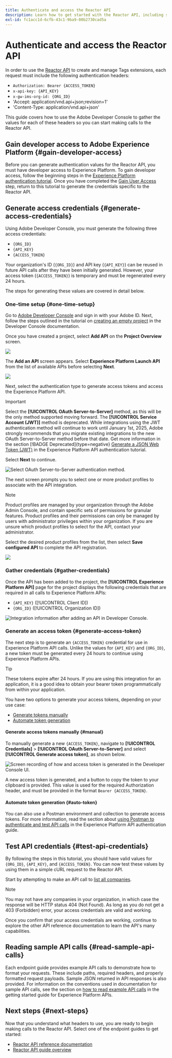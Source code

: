 ```yaml
---
title: Authenticate and access the Reactor API
description: Learn how to get started with the Reactor API, including steps to generate required access credentials.
exl-id: fc1acc1d-6cfb-43c1-9ba9-00b2730cad5a
---
```

# Authenticate and access the Reactor API

In order to use the [Reactor API](https://developer.adobe.com/experience-platform-apis/references/reactor/) to create and manage Tags extensions, each request must include the following authentication headers:

* `Authorization: Bearer {ACCESS_TOKEN}`
* `x-api-key: {API_KEY}`
* `x-gw-ims-org-id: {ORG_ID}`
* 'Accept: application/vnd.api+json;revision=1'
* 'Content-Type: application/vnd.api+json'

This guide covers how to use the Adobe Developer Console to gather the values for each of these headers so you can start making calls to the Reactor API.

## Gain developer access to Adobe Experience Platform {#gain-developer-access}

Before you can generate authentication values for the Reactor API, you must have developer access to Experience Platform. To gain developer access, follow the beginning steps in the [Experience Platform authentication tutorial](/help/landing/api-authentication.md). Once you have completed the [Gain User Access](/help/landing/api-authentication.md#gain-user-access) step, return to this tutorial to generate the credentials specific to the Reactor API.

## Generate access credentials {#generate-access-credentials}

Using Adobe Developer Console, you must generate the following three access credentials:

* `{ORG_ID}`
* `{API_KEY}`
* `{ACCESS_TOKEN}`

Your organization's ID (`{ORG_ID}`) and API key (`{API_KEY}`) can be reused in future API calls after they have been initially generated. However, your access token (`{ACCESS_TOKEN}`) is temporary and must be regenerated every 24 hours.

The steps for generating these values are covered in detail below.

### One-time setup {#one-time-setup}

Go to [Adobe Developer Console](https://www.adobe.com/go/devs_console_ui) and sign in with your Adobe ID. Next, follow the steps outlined in the tutorial on [creating an empty project](https://developer.adobe.com/developer-console/docs/guides/projects/projects-empty/) in the Developer Console documentation.

Once you have created a project, select **Add API** on the **Project Overview** screen.

![](../images/api/getting-started/add-api-button.png)

The **Add an API** screen appears. Select **Experience Platform Launch API** from the list of available APIs before selecting **Next**.

![](../images/api/getting-started/add-launch-api.png)

Next, select the authentication type to generate access tokens and access the Experience Platform API.

>[!IMPORTANT]
>
>Select the **[!UICONTROL OAuth Server-to-Server]** method, as this will be the only method supported moving forward. The **[!UICONTROL Service Account (JWT)]** method is deprecated. While integrations using the JWT authentication method will continue to work until January 1st, 2025, Adobe strongly recommends that you migrate existing integrations to the new OAuth Server-to-Server method before that date. Get more information in the section [!BADGE Deprecated]{type=negative} [Generate a JSON Web Token (JWT)](/help/landing/api-authentication.md#jwt) in the Experience Platform API authentication tutorial.

Select **Next** to continue.

![Select OAuth Server-to-Server authentication method.](/help/tags/images/api/getting-started/oauth-authentication-method.png)

The next screen prompts you to select one or more product profiles to associate with the API integration.

>[!NOTE]
>
>Product profiles are managed by your organization through the Adobe Admin Console, and contain specific sets of permissions for granular features. Product profiles and their permissions can only be managed by users with administrator privileges within your organization. If you are unsure which product profiles to select for the API, contact your administrator.

Select the desired product profiles from the list, then select **Save configured API** to complete the API registration.

![](../images/api/getting-started/select-product-profile.png)

### Gather credentials {#gather-credentials}

Once the API has been added to the project, the **[!UICONTROL Experience Platform API]** page for the project displays the following credentials that are required in all calls to Experience Platform APIs:

* `{API_KEY}` ([!UICONTROL Client ID])
* `{ORG_ID}` ([!UICONTROL Organization ID])

![Integration information after adding an API in Developer Console.](/help/tags/images/api/getting-started/api-integration-information.png)

### Generate an access token {#generate-access-token}

The next step is to generate an `{ACCESS_TOKEN}` credential for use in Experience Platform API calls. Unlike the values for `{API_KEY}` and `{ORG_ID}`, a new token must be generated every 24 hours to continue using Experience Platform APIs. 

>[!TIP]
>
>These tokens expire after 24 hours. If you are using this integration for an application, it is a good idea to obtain your bearer token programmatically from within your application.

You have two options to generate your access tokens, depending on your use case:

* [Generate tokens manually](#manual)
* [Automate token generation](#auto-token)

#### Generate access tokens manually {#manual}

To manually generate a new `{ACCESS_TOKEN}`, navigate to **[!UICONTROL Credentials]** > **[!UICONTROL OAuth Server-to-Server]** and select **[!UICONTROL Generate access token]**, as shown below.

![Screen recording of how and access token is generated in the Developer Console UI.](/help/tags/images/api/getting-started/generate-access-token.gif)

A new access token is generated, and a button to copy the token to your clipboard is provided. This value is used for the required Authorization header, and must be provided in the format `Bearer {ACCESS_TOKEN}`.

#### Automate token generation {#auto-token}

You can also use a Postman environment and collection to generate access tokens. For more information, read the section about [using Postman to authenticate and test API calls](/help/landing/api-authentication.md#use-postman) in the Experience Platform API authentication guide.

## Test API credentials {#test-api-credentials}

By following the steps in this tutorial, you should have valid values for `{ORG_ID}`, `{API_KEY}`, and `{ACCESS_TOKEN}`. You can now test these values by using them in a simple cURL request to the Reactor API.

Start by attempting to make an API call to [list all companies](./endpoints/companies.md#list). 

>[!NOTE]
>
>You may not have any companies in your organization, in which case the response will be HTTP status 404 (Not Found). As long as you do not get a 403 (Forbidden) error, your access credentials are valid and working.

Once you confirm that your access credentials are working, continue to explore the other API reference documentation to learn the API's many capabilities.

## Reading sample API calls {#read-sample-api-calls}

Each endpoint guide provides example API calls to demonstrate how to format your requests. These include paths, required headers, and properly formatted request payloads. Sample JSON returned in API responses is also provided. For information on the conventions used in documentation for sample API calls, see the section on [how to read example API calls](../../landing/api-guide.md#sample-api) in the getting started guide for Experience Platform APIs.

## Next steps {#next-steps}

Now that you understand what headers to use, you are ready to begin making calls to the Reactor API. Select one of the endpoint guides to get started:

* [Reactor API reference documentation](https://developer.adobe.com/experience-platform-apis/references/reactor/)
* [Reactor API guide overview](/help/tags/api/overview.md)
